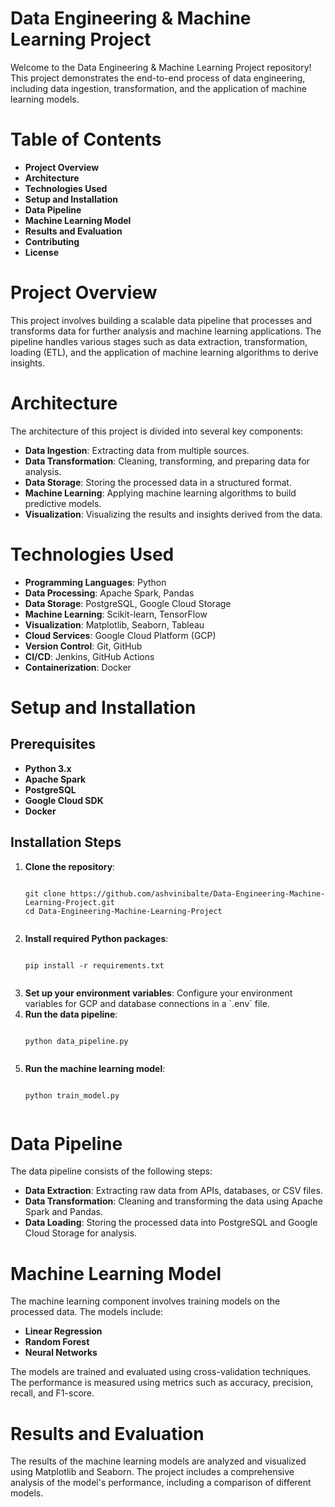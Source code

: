 <h1><b>Data Engineering & Machine Learning Project</b></h1>
Welcome to the Data Engineering & Machine Learning Project repository! This project demonstrates the end-to-end process of data engineering, including data ingestion, transformation, and the application of machine learning models.

<h1><b>Table of Contents</b></h1>
<ul>
  <li><b>Project Overview</b></li>
  <li><b>Architecture</b></li>
  <li><b>Technologies Used</b></li>
  <li><b>Setup and Installation</b></li>
  <li><b>Data Pipeline</b></li>
  <li><b>Machine Learning Model</b></li>
  <li><b>Results and Evaluation</b></li>
  <li><b>Contributing</b></li>
  <li><b>License</b></li>
</ul>
<h1><b>Project Overview</b></h1>
This project involves building a scalable data pipeline that processes and transforms data for further analysis and machine learning applications. The pipeline handles various stages such as data extraction, transformation, loading (ETL), and the application of machine learning algorithms to derive insights.

<h1><b>Architecture</b></h1>
The architecture of this project is divided into several key components:

<ul>
  <li><b>Data Ingestion</b>: Extracting data from multiple sources.</li>
  <li><b>Data Transformation</b>: Cleaning, transforming, and preparing data for analysis.</li>
  <li><b>Data Storage</b>: Storing the processed data in a structured format.</li>
  <li><b>Machine Learning</b>: Applying machine learning algorithms to build predictive models.</li>
  <li><b>Visualization</b>: Visualizing the results and insights derived from the data.</li>
</ul>
<h1><b>Technologies Used</b></h1>
<ul>
  <li><b>Programming Languages</b>: Python</li>
  <li><b>Data Processing</b>: Apache Spark, Pandas</li>
  <li><b>Data Storage</b>: PostgreSQL, Google Cloud Storage</li>
  <li><b>Machine Learning</b>: Scikit-learn, TensorFlow</li>
  <li><b>Visualization</b>: Matplotlib, Seaborn, Tableau</li>
  <li><b>Cloud Services</b>: Google Cloud Platform (GCP)</li>
  <li><b>Version Control</b>: Git, GitHub</li>
  <li><b>CI/CD</b>: Jenkins, GitHub Actions</li>
  <li><b>Containerization</b>: Docker</li>
</ul>
<h1><b>Setup and Installation</b></h1>
<h2><b>Prerequisites</b></h2>
<ul>
  <li><b>Python 3.x</b></li>
  <li><b>Apache Spark</b></li>
  <li><b>PostgreSQL</b></li>
  <li><b>Google Cloud SDK</b></li>
  <li><b>Docker</b></li>
</ul>
<h2><b>Installation Steps</b></h2>
<ol>
  <li><b>Clone the repository</b>:
    <pre><code>
git clone https://github.com/ashvinibalte/Data-Engineering-Machine-Learning-Project.git
cd Data-Engineering-Machine-Learning-Project
    </code></pre>
  </li>
  <li><b>Install required Python packages</b>:
    <pre><code>
pip install -r requirements.txt
    </code></pre>
  </li>
  <li><b>Set up your environment variables</b>: Configure your environment variables for GCP and database connections in a `.env` file.</li>
  <li><b>Run the data pipeline</b>:
    <pre><code>
python data_pipeline.py
    </code></pre>
  </li>
  <li><b>Run the machine learning model</b>:
    <pre><code>
python train_model.py
    </code></pre>
  </li>
</ol>
<h1><b>Data Pipeline</b></h1>
The data pipeline consists of the following steps:

<ul>
  <li><b>Data Extraction</b>: Extracting raw data from APIs, databases, or CSV files.</li>
  <li><b>Data Transformation</b>: Cleaning and transforming the data using Apache Spark and Pandas.</li>
  <li><b>Data Loading</b>: Storing the processed data into PostgreSQL and Google Cloud Storage for analysis.</li>
</ul>
<h1><b>Machine Learning Model</b></h1>
The machine learning component involves training models on the processed data. The models include:

<ul>
  <li><b>Linear Regression</b></li>
  <li><b>Random Forest</b></li>
  <li><b>Neural Networks</b></li>
</ul>
The models are trained and evaluated using cross-validation techniques. The performance is measured using metrics such as accuracy, precision, recall, and F1-score.

<h1><b>Results and Evaluation</b></h1>
The results of the machine learning models are analyzed and visualized using Matplotlib and Seaborn. The project includes a comprehensive analysis of the model's performance, including a comparison of different models.
